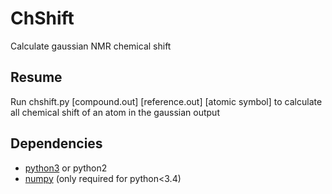 # ChShift
Calculate gaussian NMR chemical shift
## Resume
Run chshift.py [compound.out] [reference.out] [atomic symbol] to calculate all chemical shift of an atom in the gaussian output
## Dependencies
- [python3](https://www.python.org/) or python2
- [numpy](https://numpy.org) (only required for python<3.4) 
